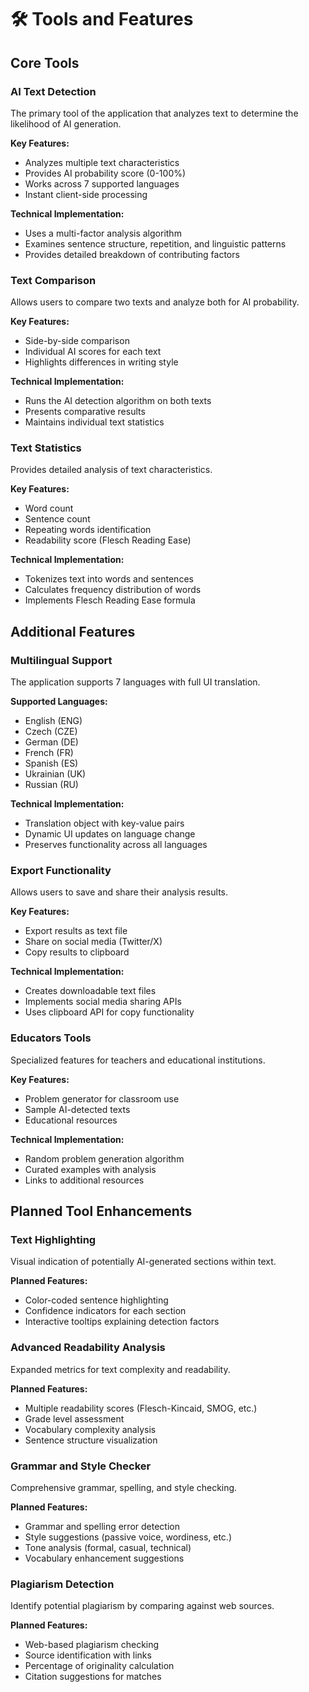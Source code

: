 # 🛠️ Tools and Features

## Core Tools

### AI Text Detection

The primary tool of the application that analyzes text to determine the likelihood of AI generation.

**Key Features:**
- Analyzes multiple text characteristics
- Provides AI probability score (0-100%)
- Works across 7 supported languages
- Instant client-side processing

**Technical Implementation:**
- Uses a multi-factor analysis algorithm
- Examines sentence structure, repetition, and linguistic patterns
- Provides detailed breakdown of contributing factors

### Text Comparison

Allows users to compare two texts and analyze both for AI probability.

**Key Features:**
- Side-by-side comparison
- Individual AI scores for each text
- Highlights differences in writing style

**Technical Implementation:**
- Runs the AI detection algorithm on both texts
- Presents comparative results
- Maintains individual text statistics

### Text Statistics

Provides detailed analysis of text characteristics.

**Key Features:**
- Word count
- Sentence count
- Repeating words identification
- Readability score (Flesch Reading Ease)

**Technical Implementation:**
- Tokenizes text into words and sentences
- Calculates frequency distribution of words
- Implements Flesch Reading Ease formula

## Additional Features

### Multilingual Support

The application supports 7 languages with full UI translation.

**Supported Languages:**
- English (ENG)
- Czech (CZE)
- German (DE)
- French (FR)
- Spanish (ES)
- Ukrainian (UK)
- Russian (RU)

**Technical Implementation:**
- Translation object with key-value pairs
- Dynamic UI updates on language change
- Preserves functionality across all languages

### Export Functionality

Allows users to save and share their analysis results.

**Key Features:**
- Export results as text file
- Share on social media (Twitter/X)
- Copy results to clipboard

**Technical Implementation:**
- Creates downloadable text files
- Implements social media sharing APIs
- Uses clipboard API for copy functionality

### Educators Tools

Specialized features for teachers and educational institutions.

**Key Features:**
- Problem generator for classroom use
- Sample AI-detected texts
- Educational resources

**Technical Implementation:**
- Random problem generation algorithm
- Curated examples with analysis
- Links to additional resources

## Planned Tool Enhancements

### Text Highlighting

Visual indication of potentially AI-generated sections within text.

**Planned Features:**
- Color-coded sentence highlighting
- Confidence indicators for each section
- Interactive tooltips explaining detection factors

### Advanced Readability Analysis

Expanded metrics for text complexity and readability.

**Planned Features:**
- Multiple readability scores (Flesch-Kincaid, SMOG, etc.)
- Grade level assessment
- Vocabulary complexity analysis
- Sentence structure visualization

### Grammar and Style Checker

Comprehensive grammar, spelling, and style checking.

**Planned Features:**
- Grammar and spelling error detection
- Style suggestions (passive voice, wordiness, etc.)
- Tone analysis (formal, casual, technical)
- Vocabulary enhancement suggestions

### Plagiarism Detection

Identify potential plagiarism by comparing against web sources.

**Planned Features:**
- Web-based plagiarism checking
- Source identification with links
- Percentage of originality calculation
- Citation suggestions for matches
